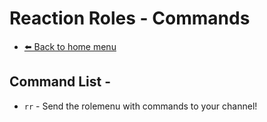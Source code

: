 # Reaction Roles - Commands
 * [⬅️ Back to home menu](./../README.md)
## Command List -
* ``rr`` - Send the rolemenu with commands to your channel!
